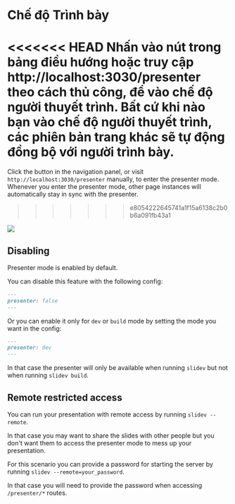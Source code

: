 # Chế độ Trình bày

<<<<<<< HEAD
Nhấn vào nút <carbon-user-speaker class="inline-icon-btn"/> trong bảng điều hướng hoặc truy cập http://localhost:3030/presenter theo cách thủ công, để vào chế độ người thuyết trình. Bất cứ khi nào bạn vào chế độ người thuyết trình, các phiên bản trang khác sẽ tự động đồng bộ với người trình bày.
=======
Click the <carbon-user-speaker class="inline-icon-btn"/> button in the navigation panel, or visit `http://localhost:3030/presenter` manually, to enter the presenter mode. Whenever you enter the presenter mode, other page instances will automatically stay in sync with the presenter.
>>>>>>> e8054222645741a1f15a6138c2b0b6a091fb43a1

![](/screenshots/presenter-mode.png)

## Disabling

Presenter mode is enabled by default.

You can disable this feature with the following config:

```md
---
presenter: false
---
```

Or you can enable it only for `dev` or `build` mode by setting the mode you want in the config:
```md
---
presenter: dev
---
```
In that case the presenter will only be available when running `slidev` but not when running `slidev build`.

## Remote restricted access

You can run your presentation with remote access by running `slidev --remote`.

In that case you may want to share the slides with other people but you don't want them to access the presenter mode to mess up your presentation.

For this scenario you can provide a password for starting the server by running `slidev --remote=your_password`.

In that case you will need to provide the password when accessing `/presenter/*` routes.
